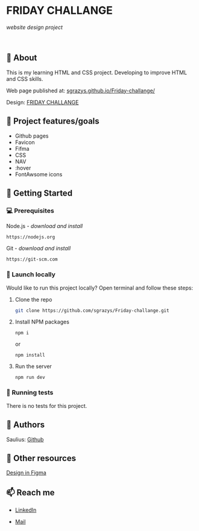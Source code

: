 # FRIDAY CHALLANGE

_website design project_

<br>

## 🌟 About

This is my learning HTML and CSS project. Developing to improve HTML and CSS skills.

Web page published at: [sgrazys.github.io/Friday-challange/](https://sgrazys.github.io/Friday-challange/)

Design: [FRIDAY CHALLANGE](https://www.figma.com/file/uaVXnAQh9QxVsUD1RcQEbt/Friday-Challenge?node-id=607%3A364&t=DwUOw13kWHHgIrFY-0)

## 🎯 Project features/goals

- Github pages
- Favicon
- Fifma
- CSS
- NAV
- :hover
- FontAwsome icons

## 🧰 Getting Started

### 💻 Prerequisites

Node.js - _download and install_

```
https://nodejs.org
```

Git - _download and install_

```
https://git-scm.com
```

### 🚀 Launch locally

Would like to run this project locally? Open terminal and follow these steps:

1. Clone the repo
    ```sh
    git clone https://github.com/sgrazys/Friday-challange.git
    ```
2. Install NPM packages
    ```
    npm i
    ```
    or
    ```
    npm install
    ```
3. Run the server
    ```
    npm run dev
    ```

### 🧪 Running tests

There is no tests for this project.

## 🥸 Authors

Saulius: [Github](https://github.com/sgrazys)

## 🔗 Other resources
[Design in Figma](https://www.figma.com/file/uaVXnAQh9QxVsUD1RcQEbt/Friday-Challenge?node-id=607%3A364&t=DwUOw13kWHHgIrFY-0)

## 📫 Reach me
- [LinkedIn](https://www.linkedin.com/in/saulius-grazys/)

- [Mail](mailto:s.grazys@gmail.com)